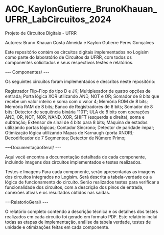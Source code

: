 # AOC_KaylonGutierre_BrunoKhauan_UFRR_LabCircuitos_2024
Projeto de Circuitos Digitais - UFRR

Autores: Bruno Khauan Costa Almeida e Kaylon Gutierre Peres Gonçalves

Este repositório contém os circuitos digitais implementados no Logisim como parte do laboratório de Circuitos da UFRR, com todos os componentes solicitados e seus respectivos testes e relatórios.

--- Componentes/ ---

Os seguintes circuitos foram implementados e descritos neste repositório:

Registrador Flip-Flop do tipo D e JK;
Multiplexador de quatro opções de entrada;
Porta lógica XOR utilizando AND, NOT e OR;
Somador de 8 bits que recebe um valor inteiro e soma com o valor 4;
Memória ROM de 8 bits;
Memória RAM de 8 bits;
Banco de Registradores de 8 bits;
Somador de 8 bits;
Detector de sequência binária "101";
ULA de 8 bits com operações AND, OR, NOT, NOR, NAND, XOR, SHIFT (esquerda e direita), soma e subtração;
Extensor de sinal de 4 bits para 8 bits;
Máquina de estados utilizando portas lógicas;
Contador Síncrono;
Detector de paridade ímpar;
Otimização lógica utilizando Mapas de Karnaugh (porta XNOR);
Decodificador de 7 Segmentos;
Detector de Número Primo;

---DocumentaçãoGeral/ ---

Aqui você encontra a documentação detalhada de cada componente, incluindo imagens dos circuitos implementados e testes realizados.

Testes e Imagens
Para cada componente, serão apresentadas as imagens dos circuitos integrados no Logisim.
Será descrita a tabela-verdade ou a lógica de funcionamento do circuito.
Serão realizados testes para verificar a funcionalidade dos circuitos, com a descrição dos pinos de entrada, conexões ativas e os resultados obtidos nas saídas.

---RelatorioGeral/ ---

O relatório completo contendo a descrição técnica e os detalhes dos testes realizados em cada circuito foi gerado em formato PDF. Este relatório inclui todas as etapas de implementação, análise da tabela verdade, testes de unidade e otimizações feitas em cada componente.
